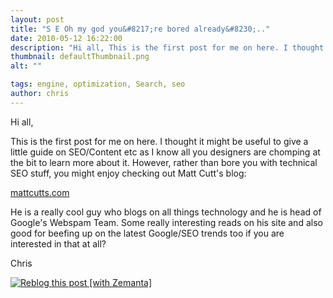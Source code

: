 ```yaml
---
layout: post
title: "S E Oh my god you&#8217;re bored already&#8230;.."
date: 2010-05-12 16:22:00
description: "Hi all, This is the first post for me on here. I thought it might be useful to give a little guide on SEO/Content etc as I know all you designers are chomping at the bit to learn more about&#8230;"
thumbnail: defaultThumbnail.png
alt: ""

tags: engine, optimization, Search, seo
author: chris
---
```


<p>Hi all, </p>

<p>This is the first post for me on here. I thought it might be useful to give a little guide on <span class="caps">SEO</span>/Content etc as I know all you designers are chomping at the bit to learn more about it. However, rather than bore you with technical <span class="caps">SEO </span>stuff, you might enjoy checking out Matt Cutt's blog:</p>

<p><a href="http://www.mattcutts.com/blog/">mattcutts.com</a></p>

<p>He is a really cool guy who blogs on all things technology and he is head of Google's Webspam Team. Some really interesting reads on his site and also good for beefing up on the latest Google/SEO trends too if you are interested in that at all?</p>

<p>Chris</p>

<div class="zemanta-pixie"><a class="zemanta-pixie-a" href="http://reblog.zemanta.com/zemified/5456faf2-0649-4516-97d1-3e20997736aa/" title="Reblog this post [with Zemanta]"><img class="zemanta-pixie-img" src="http://img.zemanta.com/reblog_e.png?x-id=5456faf2-0649-4516-97d1-3e20997736aa" alt="Reblog this post [with Zemanta]" /></a><span class="zem-script more-related pretty-attribution"><script type="text/javascript" src="http://static.zemanta.com/readside/loader.js" defer="defer"></script></span></div>
